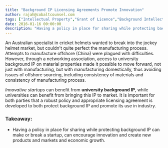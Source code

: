 ```yaml
---
title: "Background IP Licensing Agreements Promote Innovation"
author: rajah@cobaltcounsel.com
tags: ["Intellectual Property","Grant of Licence","Background Intellectual Property","Commercial Activities","Rajah"]
date: 2016-01-16 00:00:00
description: "Having a policy in place for sharing while protecting background IP can make or break a startup and its partners such as universities."
---
```




An Australian specialist in cricket helmets wanted to break into the jockey helmet market, but couldn't quite perfect the manufacturing process. Attempts to manufacture offshore (China) were plagued with difficulties. However, through a networking association, access to university background IP on material properties made it possible to move forward, not just with manufacturing, but with manufacturing domestically, thus avoiding issues of offshore sourcing, including consistency of materials and consistency of manufacturing process.

*Innovative startups* can benefit from **university background IP**, while universities can benefit from bringing this IP to market. It is important for both parties that a robust policy and appropriate licensing agreement is developed to both protect background IP and promote its use in industry.

### Takeaway:
- Having a policy in place for sharing while protecting background IP can make or break a startup, can encourage innovation and create new products and markets and economic growth.

 
